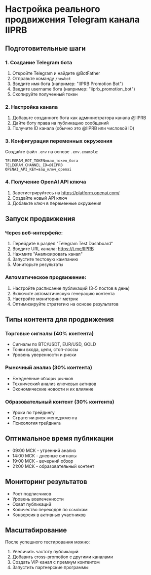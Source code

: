 
# Настройка реального продвижения Telegram канала IIPRB

## Подготовительные шаги

### 1. Создание Telegram бота
1. Откройте Telegram и найдите @BotFather
2. Отправьте команду `/newbot`
3. Введите имя бота (например: "IIPRB Promotion Bot")
4. Введите username бота (например: "iiprb_promotion_bot")
5. Скопируйте полученный токен

### 2. Настройка канала
1. Добавьте созданного бота как администратора канала @IIPRB
2. Дайте боту права на публикацию сообщений
3. Получите ID канала (обычно это @IIPRB или числовой ID)

### 3. Конфигурация переменных окружения
Создайте файл `.env` на основе `.env.example`:
```
TELEGRAM_BOT_TOKEN=ваш_токен_бота
TELEGRAM_CHANNEL_ID=@IIPRB
OPENAI_API_KEY=ваш_ключ_openai
```

### 4. Получение OpenAI API ключа
1. Зарегистрируйтесь на https://platform.openai.com/
2. Создайте новый API ключ
3. Добавьте ключ в переменные окружения

## Запуск продвижения

### Через веб-интерфейс:
1. Перейдите в раздел "Telegram Test Dashboard"
2. Введите URL канала: https://t.me/IIPRB
3. Нажмите "Анализировать канал"
4. Запустите тестовую кампанию
5. Мониторьте результаты

### Автоматическое продвижение:
1. Настройте расписание публикаций (3-5 постов в день)
2. Включите автоматическую генерацию контента
3. Настройте мониторинг метрик
4. Оптимизируйте стратегию на основе результатов

## Типы контента для продвижения

### Торговые сигналы (40% контента)
- Сигналы по BTC/USDT, EUR/USD, GOLD
- Точки входа, цели, стоп-лоссы
- Уровень уверенности и риски

### Рыночный анализ (30% контента)
- Ежедневные обзоры рынков
- Технический анализ ключевых активов
- Экономические новости и их влияние

### Образовательный контент (30% контента)
- Уроки по трейдингу
- Стратегии риск-менеджмента
- Психология трейдинга

## Оптимальное время публикации
- 09:00 МСК - утренний анализ
- 14:00 МСК - дневные сигналы
- 19:00 МСК - вечерний обзор
- 21:00 МСК - образовательный контент

## Мониторинг результатов
- Рост подписчиков
- Уровень вовлеченности
- Охват публикаций
- Количество переходов по ссылкам
- Конверсия в активных участников

## Масштабирование
После успешного тестирования можно:
1. Увеличить частоту публикаций
2. Добавить cross-promotion с другими каналами
3. Создать VIP-канал с премиум контентом
4. Запустить партнерские программы
